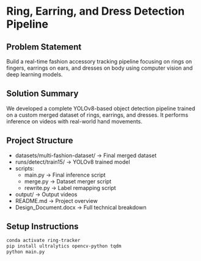 # Ring, Earring, and Dress Detection Pipeline

## Problem Statement
Build a real-time fashion accessory tracking pipeline focusing on rings on fingers, earrings on ears, and dresses on body using computer vision and deep learning models.

## Solution Summary
We developed a complete YOLOv8-based object detection pipeline trained on a custom merged dataset of rings, earrings, and dresses. It performs inference on videos with real-world hand movements.

## Project Structure
- datasets/multi-fashion-dataset/  → Final merged dataset
- runs/detect/train15/              → YOLOv8 trained model
- scripts:
  - main.py                         → Final inference script
  - merge.py                        → Dataset merger script
  - rewrite.py                      → Label remapping script
- output/                           → Output videos
- README.md                         → Project overview
- Design_Document.docx              → Full technical breakdown

## Setup Instructions
```bash
conda activate ring-tracker
pip install ultralytics opencv-python tqdm
python main.py
